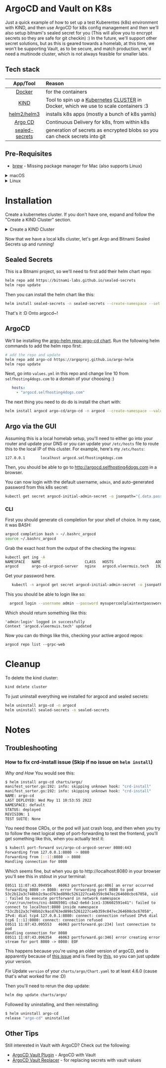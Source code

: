 # ArgoCD and Vault on K8s
Just a quick example of how to set up a test Kuberentes (k8s) environment with KIND, and then use ArgoCD for k8s config management and then we'll also setup bitnami's sealed secret for you (This will allow you to encrypt secrets so they are safe for git checkin) :) In the future, we'll support other secret solutions, but as this is geared towards a homelab, at this time, we won't be supporting Vault, as to be secure, and match production, we'd need a multinode cluster, which is not always feasible for smaller labs. 

## Tech stack
| App/Tool | Reason |
|:--------:|:-------|
| [Docker](https://www.docker.com/get-started/)         | for the containers |
| [KIND](https://kind.sigs.k8s.io/)                     |  Tool to spin up a [Kubernetes](https://kubernetes.io/docs/concepts/overview/what-is-kubernetes/) [CLUSTER](media/peridot.png) in Docker, which we use to scale containers :3 |
| [helm2/helm3](https://helm.sh/docs/intro/quickstart/) | installs k8s apps (mostly a bunch of k8s yamls) |
| [Argo CD](https://argo-cd.readthedocs.io/en/stable/)   | Continuous Delivery for k8s, from within k8s |
| [sealed-secrets](https://github.com/bitnami-labs/sealed-secrets) | generation of secrets as encrypted blobs so you can check secrets into git |


## Pre-Requisites
- [brew](https://brew.sh/) - Missing package manager for Mac (also supports Linux)

<details>
  <summary>macOS</summary>

  Make sure you have the [`Brewfile`](./deps/Brewfile) from this repo and then run:

  ```bash
    # MacOS only
    brew bundle install deps/Brewfile
  ```

</details>

<details>
  <summary>Linux</summary>

  ### LinuxBrew

  Make sure you have the [`Brewfile_linux`](./deps/Brewfile_linux) from this repo and then run:

  ```bash
  # Linux only
  brew bundle install deps/Brewfile_linux
  ```
  
  ### apt (On Debian distros)

  ```bash
  # Debian based distros only
  .deps/apt_dep_installation.sh
  ```

</details>

# Installation
Create a kubernetes cluster. If you don't have one, expand and follow the "Create a KIND Cluster" section.
<details>
  <summary>Create a KIND Cluster</summary>

  This is from the my other homelab repo, [smol_k8s_homelab](https://github.com/jessebot/smol_k8s_homelab/),
  and will install KIND with the proper ingress controller resources as well as metallb so you can locally route your install :) 

  ```bash
    # You can look at exactly what this does in https://raw.githubusercontent.com/jessebot/smol_k8s_homelab/main/kind/README.md
    /bin/bash -c "$(curl -fsSL https://raw.githubusercontent.com/jessebot/smol_k8s_homelab/main/kind/bash_full_quickstart.sh)"

    # tip: use :quit to exit k9s, you can also use :q similar to vim
  ```

</details>

Now that we have a local k8s cluster, let's get Argo and Bitnami Sealed Secrets up and running!

## Sealed Secrets
This is a Bitnami project, so we'll need to first add their helm chart repo:
```bash
helm repo add https://bitnami-labs.github.io/sealed-secrets
helm repo update
```

Then you can install the helm chart like this:
```bash
helm install sealed-secrets -n sealed-secrets --create-namespace --set namespace="sealed-secrets" sealed-secrets/sealed-secrets
```

That's it :D Onto argocd~!

## ArgoCD
We'll be installing the [argo-helm repo argo-cd chart](https://github.com/argoproj/argo-helm/blob/master/charts/argo-cd/).
Run the following helm commands to add the helm repo first:

```bash
# add the repo and update
helm repo add argo-cd https://argoproj.github.io/argo-helm
helm repo update
```

Next, go into `values.yml` in this repo and change line 10 from `selfhosting4dogs.com` to a domain of your choosing :)
```yaml
   hosts:
     - "argocd.selfhosting4dogs.com"
```

The next thing you need to do do is install the chart with:
```bash
helm install argocd argo-cd/argo-cd -n argocd --create-namespace --values values.yml
```

## Argo via the GUI
Assuming this is a local homelab setup, you'll need to either go into your router and update your DNS or you can update your `/etc/hosts` file to route this to the local IP of this cluster. For example, here's my `/etc/hosts`:

```
127.0.0.1       localhost argocd.selfhosting4dogs.com
```

Then, you should be able to go to http://argocd.selfhosting4dogs.com in a browser.

You can now login with the default username, `admin`, and auto-generated password from this k8s secret:
```bash
kubectl get secret argocd-initial-admin-secret -o jsonpath="{.data.password}" -n argo-cd | base64 -d
```

### CLI
First you should generate cli completion for your shell of choice. In my case, it was BASH:
```bash
argocd completion bash > ~/.bashrc_argocd
source ~/.bashrc_argocd
```

Grab the exact host from the output of the checking the ingress:
```bash
kubectl get ing -A
NAMESPACE   NAME                    CLASS   HOSTS                   ADDRESS         PORTS   AGE
argocd      argo-cd-argocd-server   nginx   argocd.vleermuis.tech   192.168.50.40   80      31s
```

Get your password here.
```bash
   kubectl -n argocd get secret argocd-initial-admin-secret -o jsonpath="{.data.password}" | base64 -d
```

This you should be able to login like so:
```bash
  argocd login --username admin --password mysupercoolplaintextpassword argocd.vleermuis.tech --grpc-web
```

Which should return something like this:
```
'admin:login' logged in successfully
Context 'argocd.vleermuis.tech' updated
```

Now you can do things like this, checking your active argocd repos:
```
argocd repo list --grpc-web
```

# Cleanup
To delete the kind cluster:
```bash
kind delete cluster
```

To just uninstall everything we installed for argocd and sealed secrets:
```bash
helm uninstall argo-cd -n argocd
helm uninstall sealed-secrets -n sealed-secrets
```

# Notes

## Troubleshooting
### How to fix crd-install issue (Skip if no issue on `helm install`)
*Why and How*
You would see this:
```bash
$ helm install argo-cd charts/argo/
manifest_sorter.go:192: info: skipping unknown hook: "crd-install"
manifest_sorter.go:192: info: skipping unknown hook: "crd-install"
NAME: argo-cd
LAST DEPLOYED: Wed May 11 10:53:55 2022
NAMESPACE: default
STATUS: deployed
REVISION: 1
TEST SUITE: None
```

You need those CRDs, or the pod will just crash loop, and then when you try to follow the next logical step of port-forwarding to test the frontend, you'll get something like this, when you actually test it:
```bash
$ kubectl port-forward svc/argo-cd-argocd-server 8080:443
Forwarding from 127.0.0.1:8080 -> 8080
Forwarding from [::1]:8080 -> 8080
Handling connection for 8080
```

Which seems fine, but when you go to http://localhost:8080 in your browser you'll see this in stdout in your terminal:
```
E0511 11:07:43.094956   46063 portforward.go:406] an error occurred forwarding 8080 -> 8080: error forwarding port 8080 to pod 53c2b12a3c748bb2c9acd763ed898c5261227ca4b359c047ec264608cbc67058, uid : failed to execute portforward in network namespace "/var/run/netns/cni-84865981-c6a2-6e6d-1ce1-336602591e41": failed to connect to localhost:8080 inside namespace "53c2b12a3c748bb2c9acd763ed898c5261227ca4b359c047ec264608cbc67058", IPv4: dial tcp4 127.0.0.1:8080: connect: connection refused IPv6 dial tcp6 [::1]:8080: connect: connection refused
E0511 11:07:43.095553   46063 portforward.go:234] lost connection to pod
Handling connection for 8080
E0511 11:07:43.096354   46063 portforward.go:346] error creating error stream for port 8080 -> 8080: EOF
```

This happens because you're using an older version of argoCD, and is apparently because of [this issue](https://github.com/bitnami/charts/issues/7972) and is fixed by [this](https://github.com/helm/helm/issues/6930), so you can just update your version.

*Fix*
Update `version` of your `charts/argo/Chart.yaml` to at least 4.6.0 (cause that's what worked for me :D)

Then you'll need to rerun the dep update:
```bash
helm dep update charts/argo/
```

Followed by uninstalling, and then reinstalling:
```bash
$ helm uninstall argo-cd
release "argo-cd" uninstalled
```

## Other Tips
Still interested in Vault with ArgoCD? Check out the following:
- [ArgoCD Vault Plugin](https://argocd-vault-plugin.readthedocs.io/en/stable/installation/) - ArgoCD with Vault
- [ArgoCD Vault Replacer](https://github.com/crumbhole/argocd-vault-replacer) - for replacing secrets with vault values
